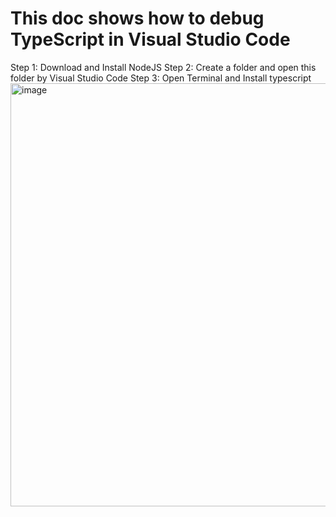 <h1>This doc shows how to debug TypeScript in Visual Studio Code</h1>

Step 1:  Download and Install NodeJS
Step 2:  Create a folder and open this folder by Visual Studio Code
Step 3:  Open Terminal and Install typescript
<img width="677" alt="image" src="https://github.com/zhangguanghuib/acwing/assets/14832260/96819c30-6694-4025-9a0f-f0c04d11461d">
